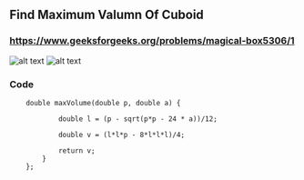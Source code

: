 
## Find Maximum Valumn Of Cuboid
### https://www.geeksforgeeks.org/problems/magical-box5306/1

![alt text](../EXTRA/Photo/IMG20240619213759.jpg)
![alt text](../EXTRA/Photo/IMG20240619213808.jpg)



### Code
        double maxVolume(double p, double a) {
                
                double l = (p - sqrt(p*p - 24 * a))/12;
            
                double v = (l*l*p - 8*l*l*l)/4;
                
                return v;
            }
        };

